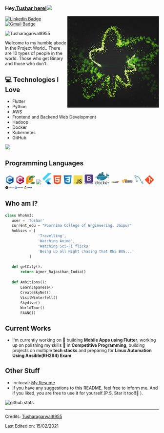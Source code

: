 


### Hey,[Tushar here!](https://tusharedu-awesome.netlify.app/)<img src="https://media.giphy.com/media/hvRJCLFzcasrR4ia7z/giphy.gif" width="25px">


<img src = 'https://github.com/Tusharagarwal8955/Tusharagarwal8955/blob/main/assets/images/giphy.gif' alt = 'Awesome Design' align='right'/>

[![Linkedin Badge](https://img.shields.io/badge/-tushar-blue?style=flat-square&logo=Linkedin&logoColor=white&link=https://www.linkedin.com/in/tusharagarwal233/)](https://www.linkedin.com/in/haany-ali) [![Gmail Badge](https://img.shields.io/badge/-agrawal.edu800@gmail.com-c14438?style=flat-square&logo=Gmail&logoColor=white&link=mailto:agrawal.edu80004@gmail.com)](mailto:asterp04@gmail.com)

<p align="left"> <img src="https://komarev.com/ghpvc/?username=Tusharagarwal8955" alt="Tusharagarwal8955" /> </p>

Welcome to my humble abode in the Project World.. There are 10 types of people in the world. Those who get Binary and those who don't.

## :computer: Technologies I Love
* Flutter
* Python
* AWS
* Frontend and Backend Web Development
* Hadoop
* Docker
* Kubernetes
* GitHub

<img src = "https://github-readme-stats.vercel.app/api/top-langs/?username=Tusharagarwal8955&layout=compact">

## Programming Languages
<img src = 'https://github.com/Tusharagarwal8955/Tusharagarwal8955/blob/main/assets/images/c-original.svg' width='30'/> <img src = 'https://github.com/Tusharagarwal8955/Tusharagarwal8955/blob/main/assets/images/cpp.svg' width='30'/> <img src = 'https://github.com/Tusharagarwal8955/Tusharagarwal8955/blob/main/assets/images/pycharm.svg' width='30'/> <img src = 'hhttps://github.com/Tusharagarwal8955/Tusharagarwal8955/blob/main/assets/images/python2.png' height='30'/> <img src = 'https://github.com/Tusharagarwal8955/Tusharagarwal8955/blob/main/assets/images/flutter-logo.svg' width='30'/> <img src = 'https://github.com/Tusharagarwal8955/Tusharagarwal8955/blob/main/assets/images/html.svg' width='30'/> <img src = 'https://github.com/Tusharagarwal8955/Tusharagarwal8955/blob/main/assets/images/css.svg' width='30'/> <img src = 'https://github.com/Tusharagarwal8955/Tusharagarwal8955/blob/main/assets/images/js.svg' width='30'/> <img src = 'https://github.com/Tusharagarwal8955/Tusharagarwal8955/blob/main/assets/images/bootstrap.svg' width='33'/> <img src = 'https://github.com/Tusharagarwal8955/Tusharagarwal8955/blob/main/assets/images/docker.svg' height='40'/> <img src = 'https://github.com/Tusharagarwal8955/Tusharagarwal8955/blob/main/assets/images/hadoop.svg' width='30'/> <img src = 'https://github.com/Tusharagarwal8955/Tusharagarwal8955/blob/main/assets/images/aws.svg' width='40'/>
 <img src = 'https://github.com/Tusharagarwal8955/Tusharagarwal8955/blob/main/assets/images/sql.svg' width='30'/> <img src = 'https://github.com/Tusharagarwal8955/Tusharagarwal8955/blob/main/assets/images/git.svg' width='30'/><img src = 'https://github.com/Tusharagarwal8955/Tusharagarwal8955/blob/main/assets/images/ansible.svg' width='30'/><img src = 'https://github.com/Tusharagarwal8955/Tusharagarwal8955/blob/main/assets/images/kubernetes.svg' width='30'/><img src = 'https://github.com/Tusharagarwal8955/Tusharagarwal8955/blob/main/assets/images/linux.svg' width='30'/>
 
 ## Who am I?
 ```python
 class WhoAmI:
 	user = 'Tushar'
	current_edu = "Poornima College of Engineering, Jaipur"
	hobbies = [
				'Travelling',
				'Watching Anime',
				'Watching Sci-Fi flicks'
				'Being up all Night chasing that ONE BUG...'
			]
	
	def getCity():
		return Ajmer_Rajasthan_India()
	
	def Ambitions():
		LearnJapanese()
		CreateSkyNet()
		VisitWinterfell()
		Skydive()
		WorldTour()
		FAANG()
 ```
 
## Current Works
 * I'm currently working on 🔭 building **Mobile Apps using Flutter**, working up on polishing my skills 🌱 in **Competitive Programming**, building projects on multiple **tech stacks** and preparing for **Linux Automation Using Ansible(RH294) Exam**.
 
## Other Stuff
  - :octocat: [My Resume](https://drive.google.com/file/d/1loibAtq2-TOQaYXxh4Z1mfomYBKdADkg/view?usp=sharing)
  - If you have any suggestions to this README, feel free to inform me. And if you liked, you are free to use it for yourself.(P.S. Star it too!!:grimacing: ).

![github stats](https://github-readme-stats.vercel.app/api?username=Tusharagarwal8955&show_icons=true&hide=[%22issues%22])
 
 -------
Credits: [Tusharagarwal8955](https://github.com/Tusharagarwal8955)

Last Edited on: 15/02/2021
